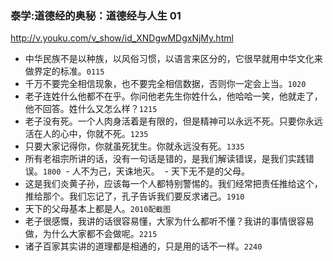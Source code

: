 ### 泰学:道德经的奥秘：道德经与人生 01
http://v.youku.com/v_show/id_XNDgwMDgxNjMy.html
- 中华民族不是以种族，以风俗习惯，以语言来区分的，它很早就用中华文化来做界定的标准。`0115`
- 千万不要完全相信现象，也不要完全相信数据，否则你一定会上当。`1020`
- 老子连姓什么他都不在乎。你问他老先生你姓什么，他哈哈一笑，他就走了，他不回答。姓什么又怎么样？`1215`
- 老子没有死。一个人肉身活着是有限的，但是精神可以永远不死。只要你永远活在人的心中，你就不死。`1235`
- 只要大家记得你，你就虽死犹生。你就永远没有死。`1335`
- 所有老祖宗所讲的话，没有一句话是错的，是我们解读错误，是我们实践错误。`1800`
  - 人不为己，天诛地灭。
  - 天下无不是的父母。
- 这是我们炎黄子孙，应该每一个人都特别警惕的。我们经常把责任推给这个，推给那个。我们忘记了，孔子告诉我们要反求诸己。`1910`
- 天下的父母基本上都是人。`2010配截图`
- 老子很感慨，我讲的话很容易懂，大家为什么都听不懂？我讲的事情很容易做，为什么大家都不会做呢。`2215`
- 诸子百家其实讲的道理都是相通的，只是用的话不一样。`2240`
